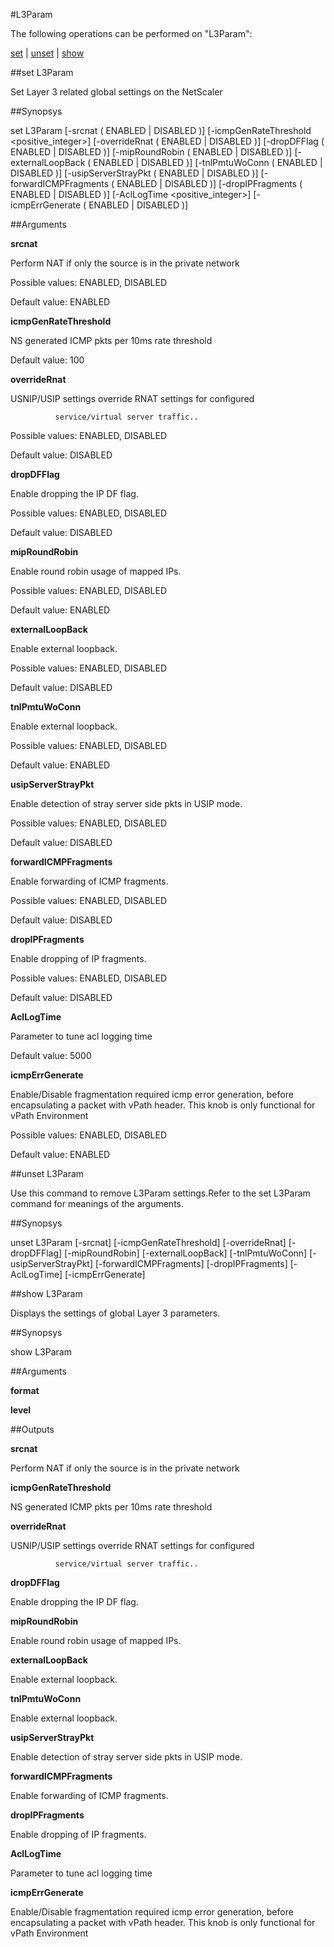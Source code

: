 #L3Param

The following operations can be performed on "L3Param":


[set](#set-l3param) | [unset](#unset-l3param) | [show](#show-l3param)

##set L3Param

Set Layer 3 related global settings on the NetScaler


##Synopsys

set L3Param [-srcnat ( ENABLED | DISABLED )] [-icmpGenRateThreshold &lt;positive_integer>] [-overrideRnat ( ENABLED | DISABLED )] [-dropDFFlag ( ENABLED | DISABLED )] [-mipRoundRobin ( ENABLED | DISABLED )] [-externalLoopBack ( ENABLED | DISABLED )] [-tnlPmtuWoConn ( ENABLED | DISABLED )] [-usipServerStrayPkt ( ENABLED | DISABLED )] [-forwardICMPFragments ( ENABLED | DISABLED )] [-dropIPFragments ( ENABLED | DISABLED )] [-AclLogTime &lt;positive_integer>] [-icmpErrGenerate ( ENABLED | DISABLED )]


##Arguments

<b>srcnat</b>
Perform NAT if only the source is in the private network
Possible values: ENABLED, DISABLED
Default value: ENABLED

<b>icmpGenRateThreshold</b>
NS generated ICMP pkts per 10ms rate threshold
Default value: 100

<b>overrideRnat</b>
USNIP/USIP settings override RNAT settings for configured
              service/virtual server traffic.. 
Possible values: ENABLED, DISABLED
Default value: DISABLED

<b>dropDFFlag</b>
Enable dropping the IP DF flag.
Possible values: ENABLED, DISABLED
Default value: DISABLED

<b>mipRoundRobin</b>
Enable round robin usage of mapped IPs.
Possible values: ENABLED, DISABLED
Default value: ENABLED

<b>externalLoopBack</b>
Enable external loopback.
Possible values: ENABLED, DISABLED
Default value: DISABLED

<b>tnlPmtuWoConn</b>
Enable external loopback.
Possible values: ENABLED, DISABLED
Default value: ENABLED

<b>usipServerStrayPkt</b>
Enable detection of stray server side pkts in USIP mode.
Possible values: ENABLED, DISABLED
Default value: DISABLED

<b>forwardICMPFragments</b>
Enable forwarding of ICMP fragments.
Possible values: ENABLED, DISABLED
Default value: DISABLED

<b>dropIPFragments</b>
Enable dropping of IP fragments.
Possible values: ENABLED, DISABLED
Default value: DISABLED

<b>AclLogTime</b>
Parameter to tune acl logging time
Default value: 5000

<b>icmpErrGenerate</b>
Enable/Disable fragmentation required icmp error generation, before encapsulating a packet with vPath header. This knob is only functional for vPath Environment
Possible values: ENABLED, DISABLED
Default value: ENABLED



##unset L3Param

Use this command to remove  L3Param settings.Refer to the set  L3Param command for meanings of the arguments.


##Synopsys

unset L3Param [-srcnat] [-icmpGenRateThreshold] [-overrideRnat] [-dropDFFlag] [-mipRoundRobin] [-externalLoopBack] [-tnlPmtuWoConn] [-usipServerStrayPkt] [-forwardICMPFragments] [-dropIPFragments] [-AclLogTime] [-icmpErrGenerate]


##show L3Param

Displays the settings of global Layer 3 parameters.


##Synopsys

show L3Param


##Arguments

<b>format</b>

<b>level</b>



##Outputs

<b>srcnat</b>
Perform NAT if only the source is in the private network

<b>icmpGenRateThreshold</b>
NS generated ICMP pkts per 10ms rate threshold

<b>overrideRnat</b>
USNIP/USIP settings override RNAT settings for configured
              service/virtual server traffic..

<b>dropDFFlag</b>
Enable dropping the IP DF flag.

<b>mipRoundRobin</b>
Enable round robin usage of mapped IPs.

<b>externalLoopBack</b>
Enable external loopback.

<b>tnlPmtuWoConn</b>
Enable external loopback.

<b>usipServerStrayPkt</b>
Enable detection of stray server side pkts in USIP mode.

<b>forwardICMPFragments</b>
Enable forwarding of ICMP fragments.

<b>dropIPFragments</b>
Enable dropping of IP fragments.

<b>AclLogTime</b>
Parameter to tune acl logging time

<b>icmpErrGenerate</b>
Enable/Disable fragmentation required icmp error generation, before encapsulating a packet with vPath header. This knob is only functional for vPath Environment



